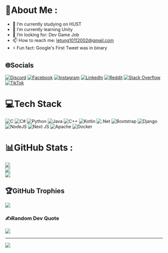 # 💫About Me :
- 🔭 I’m currently studying on HUST
- 🌱 I’m currently learning Unity
- 🤔 I’m looking for: Dev Game Job
- 📫 How to reach me: letung10112002@gmail.com
- ⚡ Fun fact: Google's First Tweet was in binary

## 🌐Socials
[![Discord](https://img.shields.io/badge/Discord-%237289DA.svg?logo=discord&logoColor=white)](htttps://discord.gg/tung_08) [![Facebook](https://img.shields.io/badge/Facebook-%231877F2.svg?logo=Facebook&logoColor=white)](https://www.facebook.com/tuntun1011/) [![Instagram](https://img.shields.io/badge/Instagram-%23E4405F.svg?logo=Instagram&logoColor=white)](https://www.instagram.com/thahtug10.11/) [![LinkedIn](https://img.shields.io/badge/LinkedIn-%230077B5.svg?logo=linkedin&logoColor=white)]((https://www.linkedin.com/in/t%C3%B9ng-l%C3%AA-986a202b6/)) [![Reddit](https://img.shields.io/badge/Reddit-%23FF4500.svg?logo=Reddit&logoColor=white)](https://reddit.com/user/u/Useful-Bus5505) [![Stack Overflow](https://img.shields.io/badge/-Stackoverflow-FE7A16?logo=stack-overflow&logoColor=white)](https://stackoverflow.com/users/23558781) [![TikTok](https://img.shields.io/badge/TikTok-%23000000.svg?logo=TikTok&logoColor=white)](https://tiktok.com/@tuntun10_11) 

# 💻Tech Stack
![C](https://img.shields.io/badge/c-%2300599C.svg?style=plastic&logo=c&logoColor=white) ![C#](https://img.shields.io/badge/c%23-%23239120.svg?style=plastic&logo=c-sharp&logoColor=white) ![Python](https://img.shields.io/badge/python-3670A0?style=plastic&logo=python&logoColor=ffdd54) ![Java](https://img.shields.io/badge/java-%23ED8B00.svg?style=plastic&logo=java&logoColor=white) ![C++](https://img.shields.io/badge/c++-%2300599C.svg?style=plastic&logo=c%2B%2B&logoColor=white) ![Kotlin](https://img.shields.io/badge/kotlin-%230095D5.svg?style=plastic&logo=kotlin&logoColor=white) ![.Net](https://img.shields.io/badge/.NET-5C2D91?style=plastic&logo=.net&logoColor=white) ![Bootstrap](https://img.shields.io/badge/bootstrap-%23563D7C.svg?style=plastic&logo=bootstrap&logoColor=white) ![Django](https://img.shields.io/badge/django-%23092E20.svg?style=plastic&logo=django&logoColor=white) ![NodeJS](https://img.shields.io/badge/node.js-6DA55F?style=plastic&logo=node.js&logoColor=white) ![Next JS](https://img.shields.io/badge/Next-black?style=plastic&logo=next.js&logoColor=white) ![Apache](https://img.shields.io/badge/apache-%23D42029.svg?style=plastic&logo=apache&logoColor=white) ![Docker](https://img.shields.io/badge/docker-%230db7ed.svg?style=plastic&logo=docker&logoColor=white)
# 📊GitHub Stats :
![](https://github-readme-stats.vercel.app/api?username=Tung20205043&theme=radical&hide_border=false&include_all_commits=false&count_private=false)<br/>
![](https://github-readme-streak-stats.herokuapp.com/?user=Tung20205043&theme=radical&hide_border=false)<br/>
![](https://github-readme-stats.vercel.app/api/top-langs/?username=Tung20205043&theme=radical&hide_border=false&include_all_commits=false&count_private=false&layout=compact)

## 🏆GitHub Trophies
![](https://github-trophies.vercel.app/?username=Tung20205043&theme=radical&no-frame=false&no-bg=false&margin-w=4)

### ✍️Random Dev Quote
![](https://quotes-github-readme.vercel.app/api?type=horizontal&theme=radical)



---
[![](https://visitcount.itsvg.in/api?id=Tung20205043&icon=0&color=0)](https://visitcount.itsvg.in)
